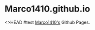# Marco1410.github.io
<>HEAD
#test
<a rel="me" href="https://github.com/Marco1410/">Marco1410's</a> Github Pages.
